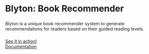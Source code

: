 # Blyton: Book Recommender

###
Blyton is a unique book recommender system to generate recommendations for readers based on their guided reading levels.
###

[See it in action!](https://drive.google.com/open?id=1p0c06MfDv0IfNJjIirwQxibP-XFDfsyL)  
[Documentation](https://ankur-rc.github.io/blyton-book_recommender/)
